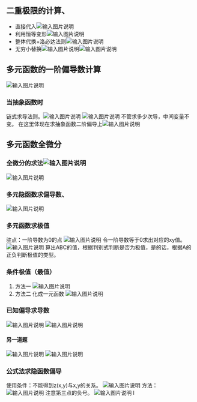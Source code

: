 ## 二重极限的计算、
- 直接代入![输入图片说明](/imgs/2024-05-01/v6IkMeZbpn0azu9p.png)
- 利用恒等变形![输入图片说明](/imgs/2024-05-01/zfpEkg68O0v8o8fX.png)
- 整体代换+洛必达法则![输入图片说明](/imgs/2024-05-01/LwOxVvxNFAthHdVJ.png)
- 无穷小替换![输入图片说明](/imgs/2024-05-01/JrfiEU3nmpZ8Kjwy.png)![输入图片说明](/imgs/2024-05-01/JECsiLN8Zwt7jUdo.png)
## 多元函数的一阶偏导数计算
![输入图片说明](/imgs/2024-05-01/fVrqAwUZK8dGhCD8.png)
 
 ### 当抽象函数时
 链式求导法则。![输入图片说明](/imgs/2024-05-01/1NOTzqEZa5qihBuR.png)
 ![输入图片说明](/imgs/2024-05-01/gq2QzwAgPFV03ayL.png)
 不管求多少次导，中间变量不变。
 在这里体现在求抽象函数二阶偏导上![输入图片说明](/imgs/2024-05-01/wUrv0rUqEc5tUJlg.png)
 ## 多元函数全微分
 ### 全微分的求法![输入图片说明](/imgs/2024-05-01/ugHg2qY1YCdoBxQb.png)
 ![输入图片说明](/imgs/2024-05-01/My7o1RHXEcnEnlzV.png)
 ### 多元隐函数求偏导数、
 ![输入图片说明](/imgs/2024-05-01/9LeN3nuOJi5NupsT.png)
 ### 多元函数求极值
 驻点：一阶导数为0的点
 ![输入图片说明](/imgs/2024-05-01/CAYtoSUB2BWOWQ5R.png)
   令一阶导数等于0求出对应的xy值。
   ![输入图片说明](/imgs/2024-05-01/miFEAkKn617eTzLd.png)
   算出ABC的值，根据判别式判断是否为极值，是的话，根据A的正负判断极值的类型。
   ### 条件极值（最值）
 1.   方法一 
![输入图片说明](/imgs/2024-05-01/zU6K08cp2hkURSzw.png)
 3. 方法二 化成一元函数
  ![输入图片说明](/imgs/2024-05-01/hiE949VkZZYaDgMQ.png)
  ### 已知偏导求导数
  ![输入图片说明](/imgs/2024-05-02/StXarfweaxbWScfw.png)
  ![输入图片说明](/imgs/2024-05-02/SMnOdMOxab7JYOOZ.png)
  #### 另一道题
  ![输入图片说明](/imgs/2024-05-02/K6lpUJcr92dFggLq.png)
  ![输入图片说明](/imgs/2024-05-02/Kt90MJGrcPBm877W.png)
  ### 公式法求隐函数偏导
  使用条件：不能得到z(x,y)与x,y的关系。
  ![输入图片说明](/imgs/2024-05-04/PmNnczEu0cPt5SAg.png)
  方法：
  ![输入图片说明](/imgs/2024-05-04/UsxFAA7wBc3TXYeu.png)
  注意第三点的负号。
  ![输入图片说明](/imgs/2024-05-04/0eYGLxj6uQJEgKCr.png)
  l
<!--stackedit_data:
eyJoaXN0b3J5IjpbNTU0NzA4MTIzLDM2NDAwMzk0OSwtODcxNj
YyNTc0LDcwMTg3NTE5NSwtMTI0NTA5OTc5MywxNTA0MTE4ODUy
LC0xMTMzMDUwOTc1LC0yODUwNzUzODIsLTEzMzYzOTY5MDcsLT
I2MDk5ODYyNSwxODkyMTI4NjcyLC0zNjMxMDg5MjYsLTk5NzI3
MDQzOCwtNzI2MjQxMTA2LC04MDM3Mzc3NTUsMTY1OTg1Mzc3Ni
wyMjk3NzU5MzVdfQ==
-->